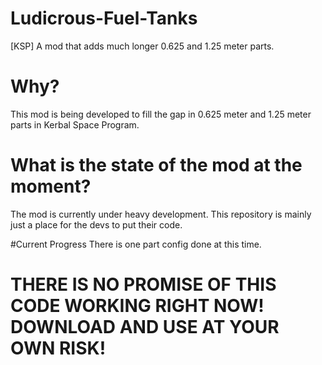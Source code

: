 # Ludicrous-Fuel-Tanks
[KSP] A mod that adds much longer 0.625 and 1.25 meter parts.

# Why?
This mod is being developed to fill the gap in 0.625 meter and 1.25 meter parts in Kerbal Space Program. 

# What is the state of the mod at the moment?
The mod is currently under heavy development. This repository is mainly just a place for the devs to put their code. 

#Current Progress
There is one part config done at this time.

# THERE IS NO PROMISE OF THIS CODE WORKING RIGHT NOW! DOWNLOAD AND USE AT YOUR OWN RISK!
